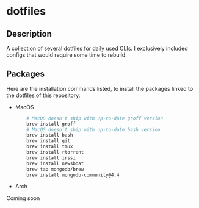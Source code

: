 # dotfiles

## Description

A collection of several dotfiles for daily used CLIs. I exclusively included configs
that would require some time to rebuild.

## Packages

Here are the installation commands listed, to install the packages linked to the
dotfiles of this repository.

- MacOS

    ```bash
        # MacOS doesn't ship with up-to-date groff version
        brew install groff
        # MacOS doesn't ship with up-to-date bash version
        brew install bash
        brew install git
        brew install tmux
        brew install rtorrent
        brew install irssi
        brew install newsboat
        brew tap mongodb/brew
        brew install mongodb-community@4.4
    ```

- Arch

Coming soon
